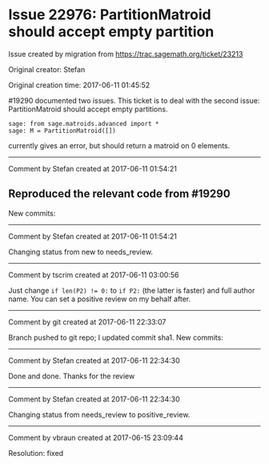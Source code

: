 # Issue 22976: PartitionMatroid should accept empty partition

Issue created by migration from https://trac.sagemath.org/ticket/23213

Original creator: Stefan

Original creation time: 2017-06-11 01:45:52

#19290 documented two issues. This ticket is to deal with the second issue: PartitionMatroid should accept empty partitions.


```
sage: from sage.matroids.advanced import *
sage: M = PartitionMatroid([])
```

currently gives an error, but should return a matroid on 0 elements.


---

Comment by Stefan created at 2017-06-11 01:54:21

Reproduced the relevant code from #19290
----
New commits:


---

Comment by Stefan created at 2017-06-11 01:54:21

Changing status from new to needs_review.


---

Comment by tscrim created at 2017-06-11 03:00:56

Just change `if len(P2) != 0:` to `if P2:` (the latter is faster) and full author name. You can set a positive review on my behalf after.


---

Comment by git created at 2017-06-11 22:33:07

Branch pushed to git repo; I updated commit sha1. New commits:


---

Comment by Stefan created at 2017-06-11 22:34:30

Done and done. Thanks for the review


---

Comment by Stefan created at 2017-06-11 22:34:30

Changing status from needs_review to positive_review.


---

Comment by vbraun created at 2017-06-15 23:09:44

Resolution: fixed
